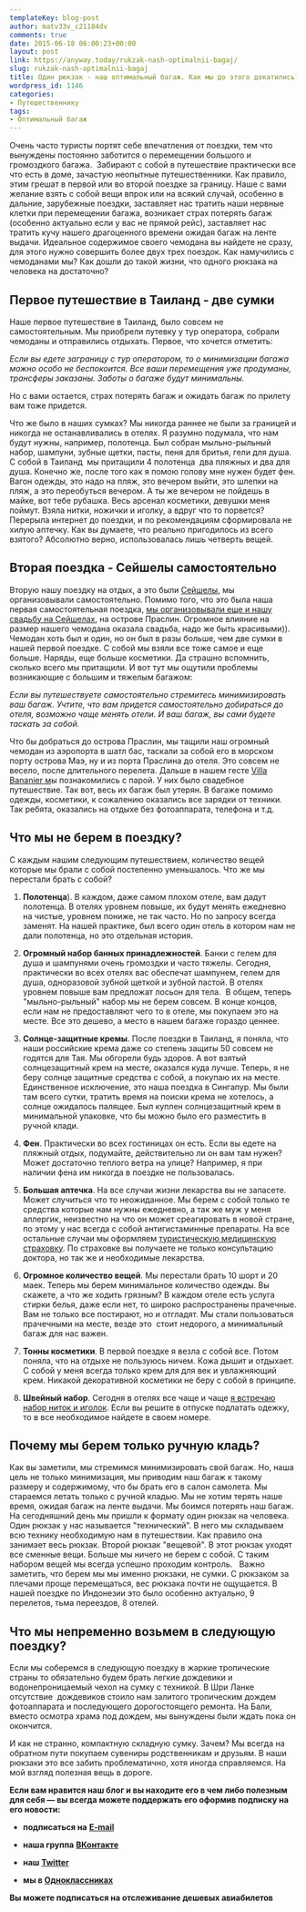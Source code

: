 ```yaml
---
templateKey: blog-post
author: matv33v_c21184dv
comments: true
date: 2015-06-18 06:00:23+00:00
layout: post
link: https://anyway.today/rukzak-nash-optimalnii-bagaj/
slug: rukzak-nash-optimalnii-bagaj
title: Один рюкзак - наш оптимальный багаж. Как мы до этого докатились?
wordpress_id: 1146
categories:
- Путешественнику
tags:
- Оптимальный багаж
---
```


Очень часто туристы портят себе впечатления от поездки, тем что вынуждены постоянно заботится о перемещении большого и громоздкого багажа.  Забирают с собой в путешествие практически все что есть в доме, зачастую неопытные путешественники. Как правило, этим грешат в первой или во второй поездке за границу. Наше с вами желание взять с собой вещи впрок или на всякий случай, особенно в дальние, зарубежные поездки, заставляет нас тратить наши нервные клетки при перемещении багажа, возникает страх потерять багаж (особенно актуально если у вас не прямой рейс), заставляет нас тратить кучу нашего драгоценного времени ожидая багаж на ленте выдачи. Идеальное содержимое своего чемодана вы найдете не сразу, для этого нужно совершить более двух трех поездок. Как намучились с чемоданами мы? Как дошли до такой жизни, что одного рюкзака на человека на достаточно?




<!-- more -->





## Первое путешествие в Таиланд - две сумки




Наше первое путешествие в Таиланд, было совсем не самостоятельным. Мы приобрели путевку у тур оператора, собрали чемоданы и отправились отдыхать. Первое, что хочется отметить:




_Если вы едете заграницу с тур оператором, то о минимизации багажа можно особо не беспокоится. Все ваши перемещения уже продуманы, трансферы заказаны. Заботы о багаже будут минимальны._




Но с вами остается, страх потерять багаж и ожидать багаж по прилету вам тоже придется.




Что же было в наших сумках? Мы никогда раннее не были за границей и никогда не останавливались в отелях. Я разумно подумала, что нам будут нужны, например, полотенца. Был собран мыльно-рыльный набор, шампуни, зубные щетки, пасты, пеня для бритья, гели для душа. С собой в Таиланд  мы притащили 4 полотенца  два пляжных и два для душа. Конечно же, после того как я помою голову мне нужен будет фен. Вагон одежды, это надо на пляж, это вечером выйти, это шлепки на пляж, а это переобуться вечером. А ты же вечером не пойдешь в майке, вот тебе рубашка. Весь арсенал косметики, девушки меня поймут. Взяла нитки, ножички и иголку, а вдруг что то порвется? Перерыла интернет до поездки, и по рекомендациям сформировала не хилую аптечку. Как вы думаете, что реально пригодилось из всего взятого? Абсолютно верно, использовалась лишь четверть вещей.





## Вторая поездка - Сейшелы самостоятельно




Вторую нашу поездку на отдых, а это были [Сейшелы](https://anyway.today/first-independent-trip-seishels/), мы организовывали самостоятельно. Помимо того, что это была наша первая самостоятельная поездка, [мы организовывали еще и нашу свадьбу на Сейшелах](https://anyway.today/wedding-day/), на острове Праслин. Огромное влияние на размер нашего чемодана оказала свадьба, надо же быть красивыми)). Чемодан хоть был и один, но он был в разы больше, чем две сумки в нашей первой поездке. С собой мы взяли все тоже самое и еще больше. Наряды, еще больше косметики. Да страшно вспомнить, сколько всего мы притащили. И вот тут мы ощутили проблемы возникающие с большим и тяжелым багажом:




_Если вы путешествуете самостоятельно стремитесь минимизировать ваш багаж. Учтите, что вам придется самостоятельно добираться до отеля, возможно чаще менять отели. И ваш багаж, вы сами будете таскать за собой._




Что бы добраться до острова Праслин, мы тащили наш огромный чемодан из аэропорта в шатл бас, таскали за собой его в морском порту острова Маэ, ну и из порта Праслина до отеля. Это совсем не весело, после длительного перелета. Дальше в нашем гесте [Villa Bananier м](https://anyway.today/villa-bananier/)ы познакомились с парой. У них было свадебное путешествие. Так вот, весь их багаж был утерян. В багаже помимо одежды, косметики, к сожалению оказались все зарядки от техники. Так ребята, оказались на отдыхе без фотоаппарата, телефона и т.д.





## Что мы не берем в поездку?




С каждым нашим следующим путешествием, количество вещей которые мы брали с собой постепенно уменьшалось. Что же мы перестали брать с собой?






	
  1. **Полотенца**). В каждом, даже самом плохом отеле, вам дадут полотенца. В отелях уровнем повыше, их будут менять ежедневно на чистые, уровнем пониже, не так часто. Но по запросу всегда заменят. На нашей практике, был всего один отель в котором нам не дали полотенца, но это отдельная история.

	
  2. **Огромный набор банных принадлежностей**. Банки с гелем для душа и шампунями очень громоздки и часто тяжелы. Сегодня, практически во всех отелях вас обеспечат шампунем, гелем для душа, одноразовой зубной щеткой и зубной пастой. В отелях уровнем повыше вам предложат лосьон для тела.  В общем, теперь "мыльно-рыльный" набор мы не берем совсем. В конце концов, если нам не предоставляют чего то в отеле, мы покупаем это на месте. Все это дешево, а место в нашем багаже гораздо ценнее.

	
  3. **Солнце-защитные кремы**. После поездки в Таиланд, я поняла, что наши российские крема даже со степень защиты 50 совсем не годятся для Тая. Мы обгорели будь здоров. А вот взятый солнцезащитный крем на месте, оказался куда лучше. Теперь, я не беру солнце защитные средства с собой, а покупаю их на месте. Единственное исключение, это наша поездка в Сингапур. Мы были там всего сутки, тратить время на поиски крема не хотелось, а солнце ожидалось палящее. Был куплен солнцезащитный крем в минимальной упаковке, что бы можно было его разместить в ручной клади.

	
  4. **Фен**. Практически во всех гостиницах он есть. Если вы едете на пляжный отдых, подумайте, действительно ли он вам там нужен? Может достаточно теплого ветра на улице? Например, я при наличии фена им никогда в поездке не пользовалась.

	
  5. **Большая аптечка**. На все случаи жизни лекарства вы не запасете. Может случиться что то неожиданное. Мы берем с собой только те средства которые нам нужны ежедневно, а так же муж у меня аллергик, неизвестно на что он может среагировать в новой стране, по этому у нас всегда с собой антигистаминные препараты. На все остальные случаи мы оформляем [туристическую медицинскую страховку](https://anyway.today/zachem-nujna-turisticheskaya-strahovka/). По страховке вы получаете не только консультацию доктора, но так же и необходимые лекарства.

	
  6. **Огромное количество вещей**. Мы перестали брать 10 шорт и 20 маек. Теперь мы берем минимальное количество одежды. Вы скажете, а что же ходить грязным? В каждом отеле есть услуга стирки белья, даже если нет, то широко распространены прачечные. Вам не только все постирают, но и отгладят. Мы стали пользоваться прачечными на месте, везде это  стоит недорого, а минимальный багаж для нас важен.

	
  7. **Тонны косметики**. В первой поездке я везла с собой все. Потом поняла, что на отдыхе не пользуюсь ничем. Кожа дышит и отдыхает. С собой у меня всегда только крем для для век и увлажняющий крем. Никакой декоративной косметики не беру с собой в принципе.

	
  8. **Швейный набор**. Сегодня в отелях все чаще и чаще [я встречаю набор ниток и иголок](https://anyway.today/otzivi-ob-otele-beautiful-saigon-3/). Если вы решите в отпуске подлатать одежку, то в все необходимое найдете в своем номере.




## Почему мы берем только ручную кладь?




Как вы заметили, мы стремимся минимизировать свой багаж. Но, наша цель не только минимизация, мы приводим наш багаж к такому размеру и содержимому, что бы брать его в салон самолета. Мы стараемся летать только с ручной кладью. Мы не хотим терять наше время, ожидая багаж на ленте выдачи. Мы боимся потерять наш багаж. На сегодняшний день мы пришли к формату один рюкзак на человека. Один рюкзак у нас называется "технический". В него мы складываем всю технику необходимую нам в путешествии. Как правило она занимает весь рюкзак. Второй рюкзак "вещевой". В этот рюкзак уходят все сменные вещи. Больше мы ничего не берем с собой. С таким набором вещей мы всегда успешно проходим контроль.   Важно заметить, что берем мы мы именно рюкзаки, не сумки. С рюкзаком за плечами проще перемещаться, вес рюкзака почти не ощущается. В нашей поездке по Индонезии это было особенно актуально, 9 перелетов, тьма переездов, 8 отелей.





## Что мы непременно возьмем в следующую поездку?




Если мы соберемся в следующую поездку в жаркие тропические страны то обязательно будем брать легкие дождевики и водонепроницаемый чехол на сумку с техникой. В Шри Ланке отсутствие  дождевиков стоило нам залитого тропическим дождем фотоаппарата и последующего дорогостоящего ремонта. На Бали, вместо осмотра храма под дождем, мы вынуждены были ждать пока он окончится.




И как не странно, компактную складную сумку. Зачем? Мы всегда на обратном пути покупаем сувениры родственникам и друзьям. В наши рюкзаки это все забить проблематично, хотя иногда справляемся. На мой взгляд полезная вещь в дороге.


**Если вам нравится наш блог и вы находите его в чем либо полезным для себя — вы всегда можете поддержать его оформив подписку на его новости:**



	
  * **подписаться на** [**E-mail**](https://feedburner.google.com/fb/a/mailverify?uri=Anywaytoday&amp;loc=en_US)

	
  * **наша группа** [**ВКонтакте**](https://vk.com/public90452188)

	
  * **наш [Twitter](https://twitter.com/TodayAnyway)**

	
  * **мы в [Одноклассниках](https://ok.ru/group/54402107244544)**


**Вы можете подписаться на отслеживание дешевых авиабилетов**

